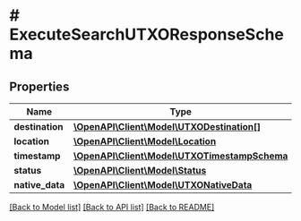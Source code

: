 # # ExecuteSearchUTXOResponseSchema

## Properties

Name | Type | Description | Notes
------------ | ------------- | ------------- | -------------
**destination** | [**\OpenAPI\Client\Model\UTXODestination[]**](UTXODestination.md) |  | [optional]
**location** | [**\OpenAPI\Client\Model\Location**](Location.md) |  | [optional]
**timestamp** | [**\OpenAPI\Client\Model\UTXOTimestampSchema**](UTXOTimestampSchema.md) |  | [optional]
**status** | [**\OpenAPI\Client\Model\Status**](Status.md) |  | [optional]
**native_data** | [**\OpenAPI\Client\Model\UTXONativeData**](UTXONativeData.md) |  | [optional]

[[Back to Model list]](../../README.md#models) [[Back to API list]](../../README.md#endpoints) [[Back to README]](../../README.md)
